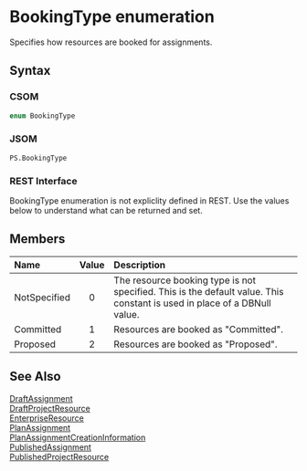 [comment]: # (Name:BookingType)
[comment]: # (Type:Enum)
[comment]: # (Status:Verified)

# <a name="name"></a>BookingType enumeration

<a name="description"></a>Specifies how resources are booked for assignments.

## <a name="syntax"></a>Syntax

### CSOM

```C#
enum BookingType 
```
### JSOM

```
PS.BookingType
```
### REST Interface

BookingType enumeration is not expliclity defined in REST.  Use the values below to understand what can be returned and set.

## <a name="members"></a>Members

<a name="enumMembers"></a>

|**Name**|**Value**|**Description**|
|:------ |:----: |:----- |
|<a name="NotSpecified"></a>NotSpecified|0| The resource booking type is not specified. This is the default value. This constant is used in place of a DBNull value.|
|<a name="Committed"></a>Committed|1| Resources are booked as "Committed".|
|<a name="Proposed"></a>Proposed|2|Resources are booked as "Proposed".|

## <a name="seeAlso"></a>See Also

[DraftAssignment](DraftAssignment.md)<br/>
[DraftProjectResource](DraftProjectResource.md)<br/>
[EnterpriseResource](EnterpriseResource.md)<br/>
[PlanAssignment](PlanAssignment.md)<br/>
[PlanAssignmentCreationInformation](PlanAssignmentCreationInformation.md)<br/>
[PublishedAssignment](PublishedAssignment.md)<br/>
[PublishedProjectResource](PublishedProjectResource.md)<br/>
